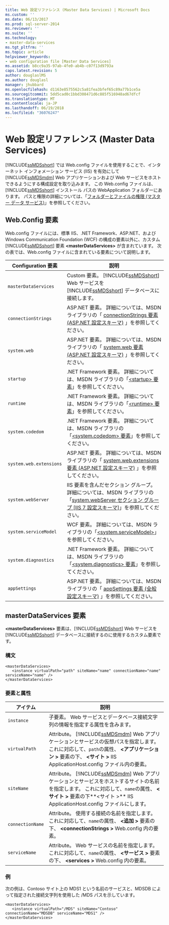 ```yaml
---
title: Web 設定リファレンス (Master Data Services) | Microsoft Docs
ms.custom: ''
ms.date: 06/13/2017
ms.prod: sql-server-2014
ms.reviewer: ''
ms.suite: ''
ms.technology:
- master-data-services
ms.tgt_pltfrm: ''
ms.topic: article
helpviewer_keywords:
- web configuration file [Master Data Services]
ms.assetid: b8cc9a35-97ab-4fe0-ab4b-c07f13d9793a
caps.latest.revision: 5
author: douglaslMS
ms.author: douglasl
manager: jhubbard
ms.openlocfilehash: d1163e8575562c5a81fea3bfef65c89a77b1ce5a
ms.sourcegitcommit: 5dd5cad0c1bbd308471d6c885f516948ad67dfcf
ms.translationtype: MT
ms.contentlocale: ja-JP
ms.lasthandoff: 06/19/2018
ms.locfileid: "36076247"
---
```

# <a name="web-configuration-reference-master-data-services"></a>Web 設定リファレンス (Master Data Services)
  [!INCLUDE[ssMDSshort](../includes/ssmdsshort-md.md)] では Web.config ファイルを使用することで、インターネット インフォメーション サービス (IIS) を有効にして [!INCLUDE[ssMDSmdm](../includes/ssmdsmdm-md.md)] Web アプリケーションおよび Web サービスをホストできるようにする構成設定を取り込みます。 この Web.config ファイルは、 [!INCLUDE[ssMDSshort](../includes/ssmdsshort-md.md)] インストール パスの WebApplication フォルダーにあります。 パスと権限の詳細については、「[フォルダーとファイルの権限 (マスター データ サービス)](folder-and-file-permissions-master-data-services.md)」を参照してください。  
  
## <a name="webconfig-elements"></a>Web.Config 要素  
 Web.config ファイルには、標準 IIS、.NET Framework、ASP.NET、および Windows Communication Foundation (WCF) の構成の要素以外に、カスタム [!INCLUDE[ssMDSshort](../includes/ssmdsshort-md.md)] 要素 **\<masterDataServices>** が含まれています。 次の表では、Web.config ファイルに含まれている要素について説明します。  
  
|Configuration 要素|説明|  
|---------------------------|-----------------|  
|`masterDataServices`|Custom 要素。 [!INCLUDE[ssMDSshort](../includes/ssmdsshort-md.md)] Web サービスを [!INCLUDE[ssMDSshort](../includes/ssmdsshort-md.md)] データベースに接続します。|  
|`connectionStrings`|ASP.NET 要素。 詳細については、MSDN ライブラリの「 [connectionStrings 要素 (ASP.NET 設定スキーマ)](http://go.microsoft.com/fwlink/?LinkId=178347) 」を参照してください。|  
|`system.web`|ASP.NET 要素。 詳細については、MSDN ライブラリの「 [system.web 要素 (ASP.NET 設定スキーマ)](http://go.microsoft.com/fwlink/?LinkId=178348) 」を参照してください。|  
|`startup`|.NET Framework 要素。 詳細については、MSDN ライブラリの「[\<startup> 要素](http://go.microsoft.com/fwlink/?LinkId=178349)」を参照してください。|  
|`runtime`|.NET Framework 要素。 詳細については、MSDN ライブラリの「[\<runtime> 要素](http://go.microsoft.com/fwlink/?LinkId=178350)」を参照してください。|  
|`system.codedom`|.NET Framework 要素。 詳細については、MSDN ライブラリの「[\<system.codedom> 要素](http://go.microsoft.com/fwlink/?LinkId=178351)」を参照してください。|  
|`system.web.extensions`|ASP.NET 要素。 詳細については、MSDN ライブラリの「 [system.web.extensions 要素 (ASP.NET 設定スキーマ)](http://go.microsoft.com/fwlink/?LinkId=178352) 」を参照してください。|  
|`system.webServer`|IIS 要素を含んだセクション グループ。 詳細については、MSDN ライブラリの「[system.webServer セクション グループ \[IIS 7 設定スキーマ\]](http://go.microsoft.com/fwlink/?LinkId=178353)」を参照してください。|  
|`system.serviceModel`|WCF 要素。 詳細については、MSDN ライブラリの「[\<system.serviceModel>](http://go.microsoft.com/fwlink/?LinkId=178354)」を参照してください。|  
|`system.diagnostics`|.NET Framework 要素。 詳細については、MSDN ライブラリの「[\<system.diagnostics> 要素](http://go.microsoft.com/fwlink/?LinkId=178355)」を参照してください。|  
|`appSettings`|ASP.NET 要素。 詳細については、MSDN ライブラリの「 [appSettings 要素 (全般設定スキーマ)](http://go.microsoft.com/fwlink/?LinkId=178356) 」を参照してください。|  
  
## <a name="masterdataservices-element"></a>masterDataServices 要素  
 **\<masterDataServices>** 要素は、[!INCLUDE[ssMDSshort](../includes/ssmdsshort-md.md)] Web サービスを [!INCLUDE[ssMDSshort](../includes/ssmdsshort-md.md)] データベースに接続するのに使用するカスタム要素です。  
  
### <a name="syntax"></a>構文  
  
```  
<masterDataServices>  
   <instance virtualPath="path" siteName="name" connectionName="name" serviceName="name" />  
</masterDataServices>  
```  
  
### <a name="elements-and-attributes"></a>要素と属性  
  
|アイテム|説明|  
|----------|-----------------|  
|`instance`|子要素。 Web サービスとデータベース接続文字列の情報を指定する属性を含みます。|  
|`virtualPath`|Attribute。 [!INCLUDE[ssMDSmdm](../includes/ssmdsmdm-md.md)] Web アプリケーションとサービスの仮想パスを指定します。 これに対応して、`path`の属性、 **\<アプリケーション >** 要素の下、 **\<サイト >** IIS ApplicationHost.config ファイル内の要素。|  
|`siteName`|Attribute。 [!INCLUDE[ssMDSmdm](../includes/ssmdsmdm-md.md)] Web アプリケーションとサービスをホストするサイトの名前を指定します。 これに対応して、`name`の属性、 **\<サイト >** 要素の下**\<サイト >** IIS ApplicationHost.config ファイルにします。|  
|`connectionName`|Attribute。 使用する接続の名前を指定します。 これに対応して、`name`の属性、 **\<追加 >** 要素の下、  **\<connectionStrings >** Web.config 内の要素。|  
|`serviceName`|Attribute。 Web サービスの名前を指定します。 これに対応して、`name`の属性、 **\<サービス >** 要素の下、  **\<services >** Web.config 内の要素。|  
  
### <a name="example"></a>例  
 次の例は、Contoso サイト上の MDS1 という名前のサービスと、MDSDB によって指定された接続文字列を使用した /MDS パスを示しています。  
  
```  
<masterDataServices>  
   <instance virtualPath="/MDS" siteName="Contoso" connectionName="MDSDB" serviceName="MDS1" />  
</masterDataServices>  
```  
  
  